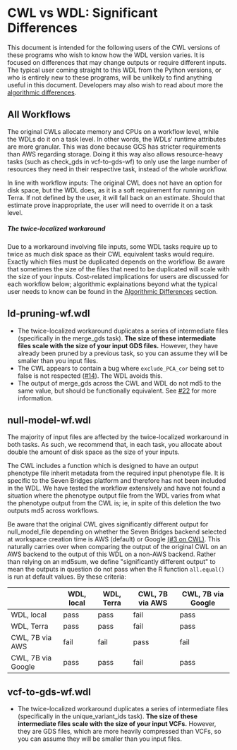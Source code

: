 # CWL vs WDL: Significant Differences
This document is intended for the following users of the CWL versions of these programs who wish to know how the WDL version varies. It is focused on differences that may change outputs or require different inputs. The typical user coming straight to this WDL from the Python versions, or who is entirely new to these programs, will be unlikely to find anything useful in this document. Developers may also wish to read about more the [algorithmic differences](https://github.com/DataBiosphere/analysis_pipeline_WDL/tree/implement-null-model/_documentation_/for%20developers/cwl-vs-wdl-dev.md).  

## All Workflows
The original CWLs allocate memory and CPUs on a workflow level, while the WDLs do it on a task level. In other words, the WDLs' runtime attributes are more granular. This was done because GCS has stricter requirements than AWS regarding storage. Doing it this way also allows resource-heavy tasks (such as check_gds in vcf-to-gds-wf) to only use the large number of resources they need in their respective task, instead of the whole workflow.

In line with workflow inputs: The original CWL does not have an option for disk space, but the WDL does, as it is a soft requirement for running on Terra. If not defined by the user, it will fall back on an estimate. Should that estimate prove inappropriate, the user will need to override it on a task level.

##### *The twice-localized workaround*
Due to a workaround involving file inputs, some WDL tasks require up to twice as much disk space as their CWL equivalent tasks would require. Exactly which files must be duplicated depends on the workflow. Be aware that sometimes the size of the files that need to be duplicated will scale with the size of your inputs. Cost-related implications for users are discussed for each workflow below; algorithmic explainations beyond what the typical user needs to know can be found in the [Algorithmic Differences](https://github.com/DataBiosphere/analysis_pipeline_WDL/blob/implement-null-model/_documentation_/cwl-vs-wdl.md#algorithmic-differences) section.

## ld-pruning-wf.wdl
* The twice-localized workaround duplicates a series of intermediate files (specifically in the merge_gds task). **The size of these intermediate files scale with the size of your input GDS files.** However, they have already been pruned by a previous task, so you can assume they will be smaller than you input files.
* The CWL appears to contain a bug where `exclude_PCA_cor` being set to false is not respected ([#14](https://github.com/DataBiosphere/analysis_pipeline_WDL/issues/14)). The WDL avoids this. 
* The output of merge_gds across the CWL and WDL do not md5 to the same value, but should be functionally equivalent. See [#22](https://github.com/DataBiosphere/analysis_pipeline_WDL/issues/22) for more information.   

## null-model-wf.wdl
The majority of input files are affected by the twice-localized workaround in both tasks. As such, we recommend that, in each task, you allocate about double the amount of disk space as the size of your inputs.

The CWL includes a function which is designed to have an output phenotype file inherit metadata from the required input phenotype file. It is specific to the Seven Bridges platform and therefore has not been included in the WDL. We have tested the workflow extensively and have not found a situation where the phenotype output file from the WDL varies from what the phenotype output from the CWL is; ie, in spite of this deletion the two outputs md5 across workflows.

Be aware that the original CWL gives significantly different output for null_model_file depending on whether the Seven Bridges backend selected at workspace creation time is AWS (default) or Google [(#3 on CWL)](https://github.com/UW-GAC/analysis_pipeline_cwl/issues/3). This naturally carries over when comparing the output of the original CWL on an AWS backend to the output of this WDL on a non-AWS backend. Rather than relying on an md5sum, we define "significantly different output" to mean the outputs in question do not pass when the R function `all.equal()` is run at default values. By these criteria:

|                    	| WDL, local 	| WDL, Terra 	| CWL, 7B via AWS 	| CWL, 7B via Google 	|
|--------------------	|------------	|------------	|-----------------	|--------------------	|
| WDL, local         	| pass       	| pass       	| fail            	| pass               	|
| WDL, Terra         	| pass       	| pass       	| fail            	| pass               	|
| CWL, 7B via AWS    	| fail       	| fail       	| pass            	| fail               	|
| CWL, 7B via Google 	| pass       	| pass       	| fail            	| pass               	|


## vcf-to-gds-wf.wdl   
* The twice-localized workaround duplicates a series of intermediate files (specifically in the unique_variant_ids task). **The size of these intermediate files scale with the size of your input VCFs.** However, they are GDS files, which are more heavily compressed than VCFs, so you can assume they will be smaller than you input files.